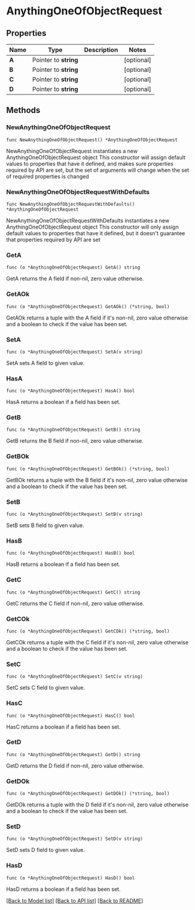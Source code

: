 # AnythingOneOfObjectRequest

## Properties

Name | Type | Description | Notes
------------ | ------------- | ------------- | -------------
**A** | Pointer to **string** |  | [optional] 
**B** | Pointer to **string** |  | [optional] 
**C** | Pointer to **string** |  | [optional] 
**D** | Pointer to **string** |  | [optional] 

## Methods

### NewAnythingOneOfObjectRequest

`func NewAnythingOneOfObjectRequest() *AnythingOneOfObjectRequest`

NewAnythingOneOfObjectRequest instantiates a new AnythingOneOfObjectRequest object
This constructor will assign default values to properties that have it defined,
and makes sure properties required by API are set, but the set of arguments
will change when the set of required properties is changed

### NewAnythingOneOfObjectRequestWithDefaults

`func NewAnythingOneOfObjectRequestWithDefaults() *AnythingOneOfObjectRequest`

NewAnythingOneOfObjectRequestWithDefaults instantiates a new AnythingOneOfObjectRequest object
This constructor will only assign default values to properties that have it defined,
but it doesn't guarantee that properties required by API are set

### GetA

`func (o *AnythingOneOfObjectRequest) GetA() string`

GetA returns the A field if non-nil, zero value otherwise.

### GetAOk

`func (o *AnythingOneOfObjectRequest) GetAOk() (*string, bool)`

GetAOk returns a tuple with the A field if it's non-nil, zero value otherwise
and a boolean to check if the value has been set.

### SetA

`func (o *AnythingOneOfObjectRequest) SetA(v string)`

SetA sets A field to given value.

### HasA

`func (o *AnythingOneOfObjectRequest) HasA() bool`

HasA returns a boolean if a field has been set.

### GetB

`func (o *AnythingOneOfObjectRequest) GetB() string`

GetB returns the B field if non-nil, zero value otherwise.

### GetBOk

`func (o *AnythingOneOfObjectRequest) GetBOk() (*string, bool)`

GetBOk returns a tuple with the B field if it's non-nil, zero value otherwise
and a boolean to check if the value has been set.

### SetB

`func (o *AnythingOneOfObjectRequest) SetB(v string)`

SetB sets B field to given value.

### HasB

`func (o *AnythingOneOfObjectRequest) HasB() bool`

HasB returns a boolean if a field has been set.

### GetC

`func (o *AnythingOneOfObjectRequest) GetC() string`

GetC returns the C field if non-nil, zero value otherwise.

### GetCOk

`func (o *AnythingOneOfObjectRequest) GetCOk() (*string, bool)`

GetCOk returns a tuple with the C field if it's non-nil, zero value otherwise
and a boolean to check if the value has been set.

### SetC

`func (o *AnythingOneOfObjectRequest) SetC(v string)`

SetC sets C field to given value.

### HasC

`func (o *AnythingOneOfObjectRequest) HasC() bool`

HasC returns a boolean if a field has been set.

### GetD

`func (o *AnythingOneOfObjectRequest) GetD() string`

GetD returns the D field if non-nil, zero value otherwise.

### GetDOk

`func (o *AnythingOneOfObjectRequest) GetDOk() (*string, bool)`

GetDOk returns a tuple with the D field if it's non-nil, zero value otherwise
and a boolean to check if the value has been set.

### SetD

`func (o *AnythingOneOfObjectRequest) SetD(v string)`

SetD sets D field to given value.

### HasD

`func (o *AnythingOneOfObjectRequest) HasD() bool`

HasD returns a boolean if a field has been set.


[[Back to Model list]](../README.md#documentation-for-models) [[Back to API list]](../README.md#documentation-for-api-endpoints) [[Back to README]](../README.md)


